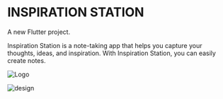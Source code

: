 # INSPIRATION STATION

A new Flutter project.

Inspiration Station is a note-taking app that helps you capture your thoughts, ideas, and inspiration. With Inspiration Station, you can easily create notes.



![Logo](https://github.com/kimoo112/Insipartion_Station/assets/130873071/8db3138e-f6ca-4538-9c13-7d2c739ae2c9)


![design](https://github.com/kimoo112/Insipartion_Station/assets/130873071/8b49d61e-ac4d-4621-865b-3970a60cd2f6)

